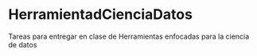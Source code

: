 # HerramientadCienciaDatos
Tareas para entregar en clase de Herramientas enfocadas para la ciencia de datos
